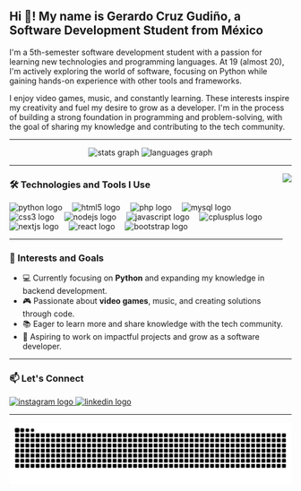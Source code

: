 <h2 align="left">Hi 👋! My name is Gerardo Cruz Gudiño, a Software Development Student from México</h2>

<p align="left">I'm a 5th-semester software development student with a passion for learning new technologies and programming languages. At 19 (almost 20), I'm actively exploring the world of software, focusing on Python while gaining hands-on experience with other tools and frameworks.</p>

<p align="left">I enjoy video games, music, and constantly learning. These interests inspire my creativity and fuel my desire to grow as a developer. I'm in the process of building a strong foundation in programming and problem-solving, with the goal of sharing my knowledge and contributing to the tech community.</p>

---

<div align="center">
  <img src="https://github-readme-stats.vercel.app/api?username=kensgg&hide_title=false&hide_rank=false&show_icons=true&include_all_commits=true&count_private=true&disable_animations=false&theme=default&locale=en&hide_border=false" height="156" alt="stats graph"  />
  <img src="https://github-readme-stats.vercel.app/api/top-langs?username=kensgg&locale=en&hide_title=false&layout=compact&card_width=320&langs_count=7&theme=default&hide_border=false" height="156" alt="languages graph"  />
</div>

---

<img align="right" height="143" src="https://media.giphy.com/media/WdVM5c3eAiIPsqEo3C/giphy.gif?cid=ecf05e47lnbrhpw3v92x9u8yygkh54cconca4etbfh3hbn10&ep=v1_gifs_search&rid=giphy.gif&ct=g"  />

### 🛠️ Technologies and Tools I Use
<div align="left">
  <img src="https://cdn.jsdelivr.net/gh/devicons/devicon/icons/python/python-original.svg" height="30" alt="python logo"  />
  <img width="10" />
  <img src="https://cdn.jsdelivr.net/gh/devicons/devicon/icons/html5/html5-original.svg" height="30" alt="html5 logo"  />
  <img width="10" />
  <img src="https://cdn.jsdelivr.net/gh/devicons/devicon/icons/php/php-original.svg" height="30" alt="php logo"  />
  <img width="10" />
  <img src="https://cdn.jsdelivr.net/gh/devicons/devicon/icons/mysql/mysql-original.svg" height="30" alt="mysql logo"  />
  <img width="10" />
  <img src="https://cdn.jsdelivr.net/gh/devicons/devicon/icons/css3/css3-original.svg" height="30" alt="css3 logo"  />
  <img width="10" />
  <img src="https://cdn.jsdelivr.net/gh/devicons/devicon/icons/nodejs/nodejs-original.svg" height="30" alt="nodejs logo"  />
  <img width="10" />
  <img src="https://cdn.jsdelivr.net/gh/devicons/devicon/icons/javascript/javascript-original.svg" height="30" alt="javascript logo"  />
  <img width="10" />
  <img src="https://cdn.jsdelivr.net/gh/devicons/devicon/icons/cplusplus/cplusplus-original.svg" height="30" alt="cplusplus logo"  />
  <img width="10" />
  <img src="https://cdn.jsdelivr.net/gh/devicons/devicon/icons/nextjs/nextjs-original.svg" height="30" alt="nextjs logo"  />
  <img width="10" />
  <img src="https://cdn.jsdelivr.net/gh/devicons/devicon/icons/react/react-original.svg" height="30" alt="react logo"  />
  <img width="10" />
  <img src="https://cdn.jsdelivr.net/gh/devicons/devicon/icons/bootstrap/bootstrap-original.svg" height="30" alt="bootstrap logo"  />
</div>

---

### 🌟 Interests and Goals
- 💻 Currently focusing on **Python** and expanding my knowledge in backend development.
- 🎮 Passionate about **video games**, music, and creating solutions through code.
- 📚 Eager to learn more and share knowledge with the tech community.
- 🌟 Aspiring to work on impactful projects and grow as a software developer.

---

### 📫 Let's Connect
<div align="left">
  <a href="https://www.instagram.com/gera_cgkns/" target="_blank">
    <img src="https://img.shields.io/static/v1?message=Instagram&logo=instagram&label=&color=E4405F&logoColor=white&labelColor=&style=for-the-badge" height="35" alt="instagram logo"  />
  </a>
  <a href="https://www.linkedin.com/in/gerardo-cruz-gudiño-9ab864342" target="_blank">
    <img src="https://img.shields.io/static/v1?message=LinkedIn&logo=linkedin&label=&color=0077B5&logoColor=white&labelColor=&style=for-the-badge" height="35" alt="linkedin logo"  />
  </a>
</div>

---

<img src="https://raw.githubusercontent.com/kensgg/kensgg/output/snake.svg" alt="Snake animation" />
